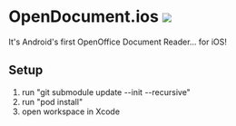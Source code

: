 # OpenDocument.ios ![](https://github.com/TomTasche/OpenDocument.ios/workflows/build/badge.svg)
It's Android's first OpenOffice Document Reader... for iOS!

## Setup
1. run "git submodule update --init --recursive"
2. run "pod install"
3. open workspace in Xcode
